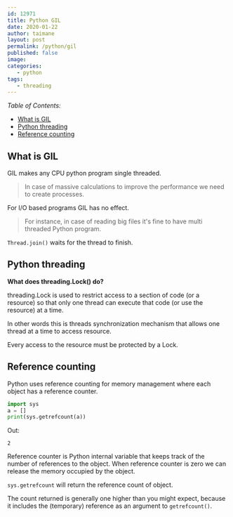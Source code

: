 ```yaml
---
id: 12971
title: Python GIL
date: 2020-01-22
author: taimane
layout: post
permalink: /python/gil
published: false
image: 
categories: 
   - python
tags:   
   - threading
---
```


_Table of Contents:_

- [What is GIL](#what-is-gil)
- [Python threading](#python-threading)
- [Reference counting](#reference-counting)

## What is GIL

GIL makes any CPU python program single threaded.

> In case of massive calculations to improve the performance we need to create processes.

For I/O based programs GIL has no effect. 

> For instance, in case of reading big files it's fine to have multi threaded Python program.

`Thread.join()` waits for the thread to finish.

## Python threading

**What does threading.Lock() do?**


threading.Lock is used to restrict access to a section of code (or a resource) 
so that only one thread can execute that code (or use the resource) at a time. 

In other words this is threads synchronization mechanism that allows one thread at a time to access resource.

Every access to the resource must be protected by a Lock. 



## Reference counting

Python uses reference counting for memory management where each object has a reference counter.

```python
import sys 
a = []
print(sys.getrefcount(a))
```

Out:
```
2
```

Reference counter is Python internal variable that keeps track of the number of references to the object. 
When reference counter is zero we can release the memory occupied by the object.

`sys.getrefcount` will return the reference count of object.

The count returned is generally one higher than you might expect, because it includes the (temporary) reference as an argument to `getrefcount()`.


